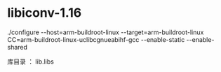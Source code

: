 # libiconv-1.16

./configure --host=arm-buildroot-linux --target=arm-buildroot-linux CC=arm-buildroot-linux-uclibcgnueabihf-gcc --enable-static --enable-shared


库目录 ： lib\.libs